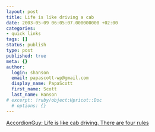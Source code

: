 ```yaml
---
layout: post
title: Life is like driving a cab
date: 2003-05-09 06:05:07.000000000 +02:00
categories:
- quick links
tags: []
status: publish
type: post
published: true
meta: {}
author:
  login: shanson
  email: papascott-wp@gmail.com
  display_name: PapaScott
  first_name: Scott
  last_name: Hanson
# excerpt: !ruby/object:Hpricot::Doc
  # options: {}
---
```

<p><a title="Rule Four: Make them afraid." href="http://www.kode-fu.com/shame/2003_05_04_archive.shtml#200264249">AccordionGuy: Life is like cab driving. There are four rules</a></p>
